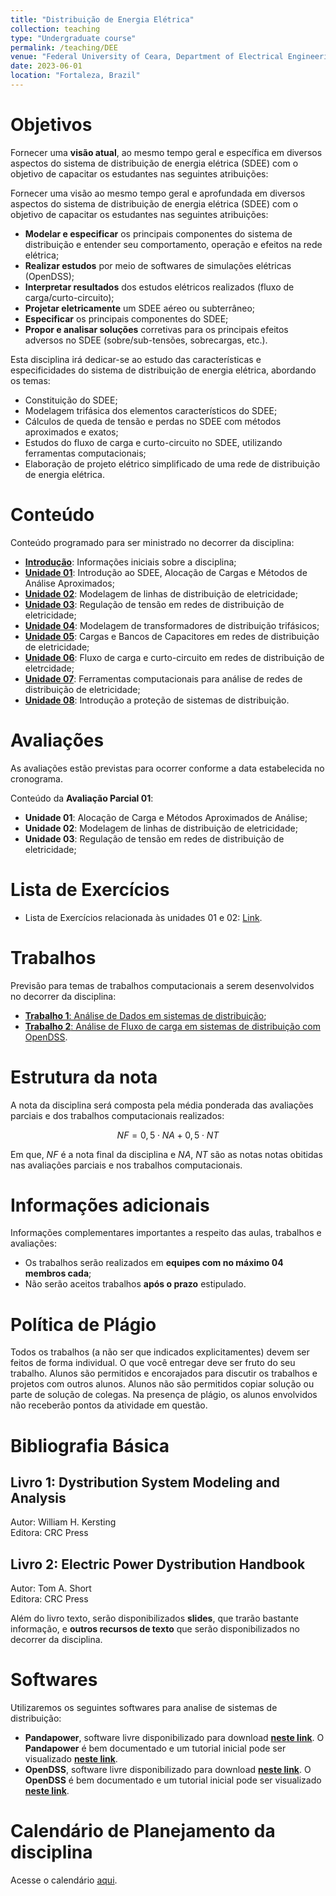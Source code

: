 ```yaml
---
title: "Distribuição de Energia Elétrica"
collection: teaching
type: "Undergraduate course"
permalink: /teaching/DEE
venue: "Federal University of Ceara, Department of Electrical Engineering"
date: 2023-06-01
location: "Fortaleza, Brazil"
---
```



# Objetivos

Fornecer uma **visão atual**, ao mesmo tempo geral e específica em diversos aspectos do sistema de distribuição de energia elétrica (SDEE) com o objetivo de capacitar os estudantes nas seguintes atribuições:

Fornecer uma visão ao mesmo tempo geral e aprofundada em diversos aspectos do sistema de distribuição de energia elétrica (SDEE) com o objetivo de capacitar os estudantes nas seguintes atribuições:
- **Modelar e especificar** os principais componentes do sistema de distribuição e entender seu comportamento, operação e efeitos na rede elétrica;
- **Realizar estudos** por meio de softwares de simulações elétricas (OpenDSS);
- **Interpretar resultados** dos estudos elétricos realizados (fluxo de carga/curto-circuito);
- **Projetar eletricamente** um SDEE aéreo ou subterrâneo;
- **Especificar** os principais componentes do SDEE;
- **Propor e analisar soluções** corretivas para os principais efeitos adversos no SDEE (sobre/sub-tensões, sobrecargas, etc.).

Esta disciplina irá dedicar-se ao estudo das características e especificidades do sistema de distribuição de energia elétrica, abordando os temas:
- Constituição do SDEE;
- Modelagem trifásica dos elementos característicos do SDEE;
- Cálculos de queda de tensão e perdas no SDEE com métodos aproximados e exatos;
- Estudos do fluxo de carga e curto-circuito no SDEE, utilizando ferramentas computacionais;
- Elaboração de projeto elétrico simplificado de uma rede de distribuição de energia elétrica.

# Conteúdo

Conteúdo programado para ser ministrado no decorrer da disciplina:
- [**Introdução**](/teaching/DEE/Introducao): Informações iniciais sobre a disciplina;
- [**Unidade 01**](/teaching/DEE/Unidade-01): Introdução ao SDEE, Alocação de Cargas e Métodos de Análise Aproximados;
- [**Unidade 02**](/teaching/DEE/Unidade-02): Modelagem de linhas de distribuição de eletricidade;
- [**Unidade 03**](/teaching/DEE/Unidade-03): Regulação de tensão em redes de distribuição de eletricidade;
- [**Unidade 04**](/teaching/DEE/Unidade-04): Modelagem de transformadores de distribuição trifásicos;
- [**Unidade 05**](/teaching/DEE/Unidade-05): Cargas e Bancos de Capacitores em redes de distribuição de eletricidade; 
- [**Unidade 06**](/teaching/DEE/Unidade-06): Fluxo de carga e curto-circuito em redes de distribuição de eletrcidade;
- [**Unidade 07**](/teaching/DEE/Unidade-07): Ferramentas computacionais para análise de redes de distribuição de eletricidade;
- [**Unidade 08**](/teaching/DEE/Unidade-08): Introdução a proteção de sistemas de distribuição.

# Avaliações

As avaliações estão previstas para ocorrer conforme a data estabelecida no cronograma.

Conteúdo da **Avaliação Parcial 01**:
- **Unidade 01**: Alocação de Carga e Métodos Aproximados de Análise;
- **Unidade 02**: Modelagem de linhas de distribuição de eletricidade;
- **Unidade 03**: Regulação de tensão em redes de distribuição de eletricidade;

# Lista de Exercícios

- Lista de Exercícios relacionada às unidades 01 e 02: [Link](https://drive.google.com/file/d/1ufRtstPs8eX2oMoWx0Juw-wdAUeWu8OK/view?usp=share_link).

# Trabalhos

Previsão para temas de trabalhos computacionais a serem desenvolvidos no decorrer da disciplina:
- [**Trabalho 1**: Análise de Dados em sistemas de distribuição](/teaching/DEE/Trabalho-01);
- [**Trabalho 2**: Análise de Fluxo de carga em sistemas de distribuição com OpenDSS](/teaching/DEE/Trabalho-02).

# Estrutura da nota

A nota da disciplina será composta pela média ponderada das avaliações parciais e dos trabalhos computacionais realizados:

$$NF = 0,5 \cdot NA + 0,5 \cdot NT$$

Em que, $NF$ é a nota final da disciplina e $NA$, $NT$ são as notas notas obitidas nas avaliações parciais e nos trabalhos computacionais.

# Informações adicionais

Informações complementares importantes a respeito das aulas, trabalhos e avaliações:
- Os trabalhos serão realizados em **equipes com no máximo 04 membros cada**;
- Não serão aceitos trabalhos **após o prazo** estipulado.

# Política de Plágio

Todos os trabalhos (a não ser que indicados explicitamentes) devem ser feitos de forma individual. O que você entregar deve ser fruto do seu trabalho. Alunos são permitidos e encorajados para discutir os trabalhos e projetos com outros alunos. Alunos não são permitidos copiar solução ou parte de solução de colegas. Na presença de plágio, os alunos envolvidos não receberão pontos da atividade em questão.

# Bibliografia Básica


## Livro 1: Dystribution System Modeling and Analysis
Autor: William H. Kersting <br>
Editora: CRC Press <br>

## Livro 2: Electric Power Dystribution Handbook
Autor: Tom A. Short <br>
Editora: CRC Press <br>


Além do livro texto, serão disponibilizados **slides**, que trarão bastante informação, e **outros recursos de texto** que serão disponibilizados no decorrer da disciplina.

# Softwares

Utilizaremos os seguintes softwares para analise de sistemas de distribuição:

- **Pandapower**, software livre disponibilizado para download [**neste link**](http://www.pandapower.org/). O **Pandapower** é bem documentado e um tutorial inicial pode ser visualizado [**neste link**](https://pandapower.readthedocs.io/en/latest/).
-  **OpenDSS**, software livre disponibilizado para download [**neste link**](https://sourceforge.net/projects/electricdss/). O **OpenDSS** é bem documentado e um tutorial inicial pode ser visualizado [**neste link**](http://sourceforge.net/p/electricdss/code/HEAD/tree/trunk/Distrib/Doc/OpenDSSPrimer.pdf).

# Calendário de Planejamento da disciplina
Acesse o calendário [aqui](https://drive.google.com/file/d/1rBuyRe-kQwqreYOSrbKx6v9V1X5p9SNw/view?usp=share_link).
